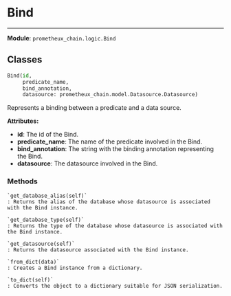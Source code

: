 # Bind

---

**Module**: `prometheux_chain.logic.Bind`

## Classes

```python
Bind(id,
     predicate_name,
     bind_annotation,
     datasource: prometheux_chain.model.Datasource.Datasource)
```

Represents a binding between a predicate and a data source.

**Attributes:**

- **id**: The id of the Bind.
- **predicate_name**: The name of the predicate involved in the Bind.
- **bind_annotation**: The string with the binding annotation representing the Bind.
- **datasource**: The datasource involved in the Bind.


### Methods

    `get_database_alias(self)`
    : Returns the alias of the database whose datasource is associated with the Bind instance.

    `get_database_type(self)`
    : Returns the type of the database whose datasource is associated with the Bind instance.

    `get_datasource(self)`
    : Returns the datasource associated with the Bind instance.

    `from_dict(data)`
    : Creates a Bind instance from a dictionary.

    `to_dict(self)`
    : Converts the object to a dictionary suitable for JSON serialization.
